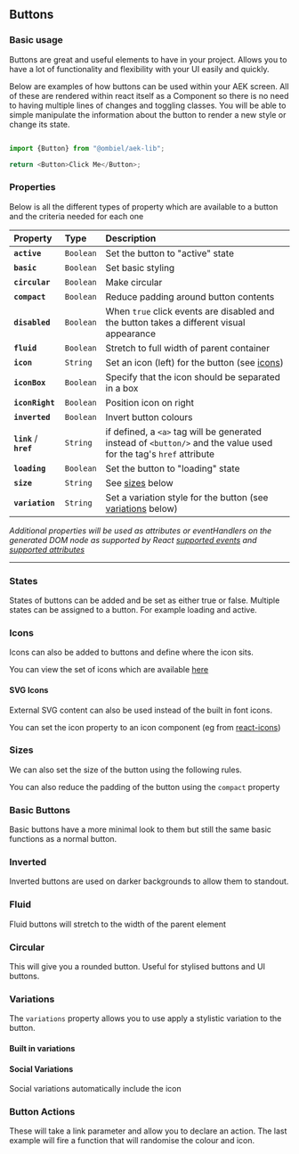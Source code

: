 ## Buttons

### Basic usage

Buttons are great and useful elements to have in your project. Allows you to have a lot of functionality and flexibility with your UI easily and quickly.

Below are examples of how buttons can be used within your AEK screen. All of these are rendered within react itself as a Component so there is no need to having multiple lines of changes and toggling classes. You will be able to simple manipulate the information about the button to render a new style or change its state.


``` javascript

import {Button} from "@ombiel/aek-lib";

return <Button>Click Me</Button>;


```

### Properties

Below is all the different types of property which are available to a button and the criteria needed for each one


| Property                | Type      | Description                                                                                                        |
|:------------------------|:----------|:-------------------------------------------------------------------------------------------------------------------|
| **`active`**            | `Boolean` | Set the button to "active" state                                                                                   |
| **`basic`**             | `Boolean` | Set basic styling                                                                                                  |
| **`circular`**          | `Boolean` | Make circular                                                                                                      |
| **`compact`**           | `Boolean` | Reduce padding around button contents                                                                              |
| **`disabled`**          | `Boolean` | When `true` click events are disabled and the button takes a different visual appearance                           |
| **`fluid`**             | `Boolean` | Stretch to full width of parent container                                                                          |
| **`icon`**              | `String`  | Set an icon (left) for the button (see [icons](#icons))                                                            |
| **`iconBox`**           | `Boolean` | Specify that the icon should be separated in a box                                                                 |
| **`iconRight`**         | `Boolean` | Position icon on right                                                                                             |
| **`inverted`**          | `Boolean` | Invert button colours                                                                                              |
| **`link`** / **`href`** | `String`  | if defined, a `<a>` tag will be generated instead of `<button/>` and the value used for the tag's `href` attribute |
| **`loading`**           | `Boolean` | Set the button to "loading" state                                                                                  |
| **`size`**              | `String`  | See [sizes](#sizes) below                                                                                          |
| **`variation`**         | `String`  | Set a variation style for the button (see [variations](#variations) below)                                         |

_Additional properties will be used as attributes or eventHandlers on the generated DOM node as supported by React [supported events](https://facebook.github.io/react/docs/events.html#supported-events) and [supported attributes](https://facebook.github.io/react/docs/tags-and-attributes.html#html-attributes)_

--------

### States

States of buttons can be added and be set as either true or false. Multiple states can be assigned to a button. For example loading and active.

<script type="text/aek-example" data-ex="148604057750269596734" >

  import {Button} from "@ombiel/aek-lib";

  return (
    <div>
      <Button>Normal</Button>
      <Button active={true}>Active</Button>
      <Button disabled={true}>Disabled</Button>
      <Button loading={true}>Loading</Button>
    </div>
  );

</script>

### Icons

Icons can also be added to buttons and define where the icon sits.

You can view the set of icons which are available [here](https://npm.campusm.net/-/docs/@ombiel/aek-css/latest/pages/icons/icons)

<script type="text/aek-example" data-ex="148604057750380673241" >

  import {Button} from "@ombiel/aek-lib";

  return (
    <div>
      <Button icon="home"/>
      <Button icon="home">Icon</Button>
      <Button icon="home" iconRight>Icon</Button>
      <Button icon="home" iconBox>Icon</Button>
      <Button icon="home" iconBox iconRight>Icon</Button>
    </div>
  );

</script>

#### SVG Icons

External SVG content can also be used instead of the built in font icons.

You can set the icon property to an icon component (eg from [react-icons](http://react-icons.github.io/react-icons/))

<script type="text/aek-example" data-ex="148604057750380673241" >

  import {Button} from "@ombiel/aek-lib";
  import IconOctoFace from "react-icons/lib/go/octoface";

  return (
    <div>
      <Button icon={IconOctoFace}/>
      <Button icon={IconOctoFace}>Icon</Button>
      <Button icon={IconOctoFace} iconRight>Icon</Button>
      <Button icon={IconOctoFace} iconBox>Icon</Button>
      <Button icon={IconOctoFace} iconBox iconRight>Icon</Button>
    </div>
  );

</script>

### Sizes

We can also set the size of the button using the following rules.


<script type="text/aek-example" data-ex="148604057750359159630" >

  import {Button} from "@ombiel/aek-lib";

  return (
    <div>
      <Button size="mini" icon="home" iconBox>mini</Button>
      <Button size="tiny" icon="home" iconBox>tiny</Button>
      <Button size="small" icon="home" iconBox>small</Button>
      <Button size="medium" icon="home" iconBox>medium</Button>
      <Button size="large" icon="home" iconBox>large</Button>
      <Button size="big" icon="home" iconBox>big</Button>
      <Button size="huge" icon="home" iconBox>huge</Button>
      <Button size="massive" icon="home" iconBox>massive</Button>
    </div>
  );

</script>

You can also reduce the padding of the button using the `compact` property

<script type="text/aek-example" data-ex="148604057750315291652" >

  import {Button} from "@ombiel/aek-lib");

  return (
    <div>
      <Button>standard</Button>
      <Button compact>compact</Button>
    </div>
  );

</script>



### Basic Buttons

Basic buttons have a more minimal look to them but still the same basic functions as a normal button.

<script type="text/aek-example" data-ex="148604057750399077187" >

  import {Button} from "@ombiel/aek-lib";

  return (
    <div>
      <Button icon="home" basic />
      <Button basic>Basic Button</Button>
      <Button icon="home" basic>Basic Button</Button>
      <Button icon="home" basic iconBox iconRight>Basic Button</Button>
    </div>
  );

</script>

### Inverted

Inverted buttons are used on darker backgrounds to allow them to standout.

<script type="text/aek-example" data-ex="148604057750312619892" >

  import {Button} from "@ombiel/aek-lib";

  return (
    <div style={{backgroundColor:"black",padding:"5px"}}>
      <Button icon="home" inverted />
      <Button inverted>Inverted Button</Button>
      <Button icon="home" inverted>Inverted Button</Button>
      <Button icon="home" inverted iconBox iconRight>Inverted Button</Button>
    </div>
  );

</script>

### Fluid

Fluid buttons will stretch to the width of the parent element

<script type="text/aek-example" data-ex="148604057750337070560" >

  import {Button} from "@ombiel/aek-lib";

  return (
    <div>
      <Button icon="home" iconBox fluid>Fluid Button</Button>
    </div>
  );

</script>

### Circular

This will give you a rounded button. Useful for stylised buttons and UI buttons.

<script type="text/aek-example" data-ex="148604057750337236954" >

  import {Button} from "@ombiel/aek-lib";

  return (
    <div>
      <Button icon="home" circular />
      <Button icon="home" circular basic />
      <Button circular>Circular Button</Button>
      <Button icon="home" circular>Circular Button</Button>
      <Button icon="home" circular iconBox iconRight>Circular Button</Button>
    </div>
  );

</script>

### Variations

The `variations` property allows you to use apply a stylistic variation to the button.

#### Built in variations

<script type="text/aek-example" data-ex="148604057750347259372" >

  import {Button} from "@ombiel/aek-lib";

  return (
    <div>{
      ["positive","negative","primary","secondary"].map(function(variation) {
        return (
          <div style={{margin:"5px 0"}} key={variation}>
            <Button variation={variation} icon="home" />
            <Button variation={variation}>{variation}</Button>
            <Button variation={variation} icon="home" >{variation}</Button>
            <Button variation={variation} icon="home" iconBox iconRight>{variation}</Button>
            <Button variation={variation} icon="home" disabled iconBox iconRight>Disabled</Button>
          </div>  
        );
      })
    }</div>
  );

</script>


#### Social Variations

Social variations automatically include the icon

<script type="text/aek-example" data-ex="148604057750376060697" >

  import {Button} from "@ombiel/aek-lib";

  return (
    <div>{
      ["facebook","twitter","google plus","linkedin","instagram","youtube"].map(function(variation) {
        return (
          <div style={{margin:"5px 0"}} key={variation}>
            <Button variation={variation} />
            <Button variation={variation}>{variation}</Button>
          </div>  
        );  
      })     
    }</div>
  );

</script>

### Button Actions

These will take a link parameter and allow you to declare an action. The last example will fire a function that will randomise the colour and icon.

<script type="text/aek-example" data-component="Example" data-ex="148604057750301455964" >

  import {Button} from "@ombiel/aek-lib";
  import {sample} from "lodash";

  const icons = ["home","rocket","alarm","at","bug","cloud","comment","dashboard"];
  const variations = [null,"primary","secondary","positive","negative"];

  class Example extends React.Component {

    constructor() {
      super();
      this.state = {icon: "home"};
    }

    onClick = (ev)=>{
      ev.preventDefault();
      let {variation,icon} = this.state;
      while(icon===this.state.icon) {icon = sample(icons);}
      while(variation===this.state.variation) {variation = sample(variations);}
      this.setState({icon,variation});
    }

    render() {
      return (
        <div>
          <Button link="http://www.google.com" target="_blank" icon="google" iconBox>I link to Google</Button>
          <Button href="http://www.facebook.com" target="_blank" icon="facebook" iconBox>I link to Facebook</Button>
          <Button onClick={this.onClick} variation={this.state.variation} icon={this.state.icon} iconBox>Change Me!</Button>
        </div>
      );    
    }
  }

</script>
